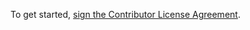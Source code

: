To get started, <a href="http://www.clahub.com/agreements/ApacheFlexTest/whiteboard">sign the Contributor License Agreement</a>.

